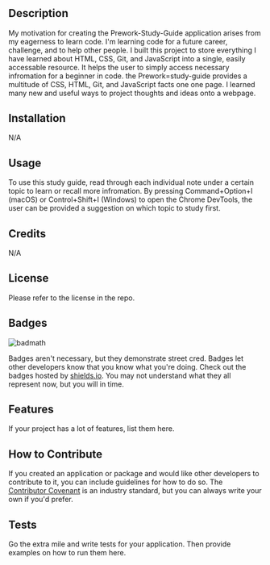 # <Your-Project-Title>

## Description
My motivation for creating the Prework-Study-Guide application arises from my eagerness to learn code. I'm learning code for a future career, challenge, and to help other people. I built this project to store everything I have learned about HTML, CSS, Git, and JavaScript into a single, easily accessable resource. It helps the user to  simply access necessary infromation for a beginner in code. the Prework=study-guide provides a multitude of CSS, HTML, Git, and JavaScript facts one one page. I learned many new and useful ways to project thoughts and ideas onto a webpage.

## Installation

N/A

## Usage

To use this study guide, read through each individual note under a certain topic to learn or recall more infromation. By pressing Command+Option+I (macOS) or Control+Shift+I (Windows) to open the Chrome DevTools, the user can be provided a suggestion on which topic to study first.

## Credits

N/A

## License

Please refer to the license in the repo.


## Badges

![badmath](https://img.shields.io/github/languages/top/nielsenjared/badmath)

Badges aren't necessary, but they demonstrate street cred. Badges let other developers know that you know what you're doing. Check out the badges hosted by [shields.io](https://shields.io/). You may not understand what they all represent now, but you will in time.

## Features

If your project has a lot of features, list them here.

## How to Contribute

If you created an application or package and would like other developers to contribute to it, you can include guidelines for how to do so. The [Contributor Covenant](https://www.contributor-covenant.org/) is an industry standard, but you can always write your own if you'd prefer.

## Tests

Go the extra mile and write tests for your application. Then provide examples on how to run them here.